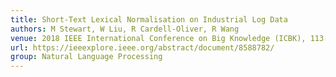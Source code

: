 ```yaml
---
title: Short-Text Lexical Normalisation on Industrial Log Data
authors: M Stewart, W Liu, R Cardell-Oliver, R Wang
venue: 2018 IEEE International Conference on Big Knowledge (ICBK), 113-122
url: https://ieeexplore.ieee.org/abstract/document/8588782/
group: Natural Language Processing
---
```

